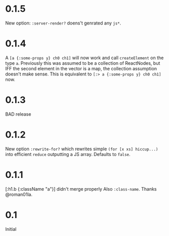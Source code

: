 # 0.1.5
New option: `:server-render?` doens't genrated any `js*`.

# 0.1.4
A `[a {:some-props y} ch0 ch1]` will now work and call `createElement` on the
type `a`. Previously this was assumed to be a collection of ReactNodes, but IFF
the second element in the vector is a map, the collection assumption doesn't
make sense. This is equivalent to `[:> a {:some-props y} ch0 ch1]` now.

# 0.1.3
BAD release

# 0.1.2
New option `:rewrite-for?` which rewrites simple `(for [x xs] hiccup...)` into
efficient `reduce` outputting a JS array. Defaults to `false`.

# 0.1.1
[:h1.b {:className "a"}] didn't merge properly Also `:class-name`.
Thanks @roman01la.

# 0.1
Initial

